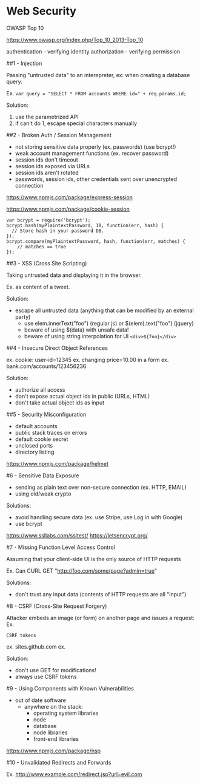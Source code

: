 # Web Security

OWASP Top 10

https://www.owasp.org/index.php/Top_10_2013-Top_10

authentication - verifying identity
authorization - verifying permission


##1 - Injection

Passing "untrusted data" to an interepreter, ex: when creating a database query.

Ex. ``var query = "SELECT * FROM accounts WHERE id=" + req.params.id;``

Solution:

  1. use the parametrized API
  2. if can't do 1, escape special characters manually


##2 - Broken Auth / Session Management

 - not storing sensitive data properly (ex. passwords) (use bcrypt!)
 - weak account management functions (ex. recover password)
 - session ids don't timeout
 - session ids exposed via URLs
 - session ids aren't rotated
 - passwords, session ids, other credentials sent over unencrypted connection

https://www.npmjs.com/package/express-session

https://www.npmjs.com/package/cookie-session

```
var bcrypt = require('bcrypt');
bcrypt.hash(myPlaintextPassword, 10, function(err, hash) {
  // Store hash in your password DB.
});
bcrypt.compare(myPlaintextPassword, hash, function(err, matches) {
    // matches == true
});
```


##3 - XSS (Cross Site Scripting)

Taking untrusted data and displaying it in the browser.

Ex. <script>alert("PWND");</script> as content of a tweet.

Solution:

  - escape all untrusted data (anything that can be modified by an external party)
     - use  elem.innerText("foo") (regular js) or $(elem).text("foo") (jquery)
     - beware of using $(data) with unsafe data!
     - beware of using string interpolation for UI `<div>${foo}</div>`


##4 - Insecure Direct Object References

ex. cookie:  user-id=12345
ex. changing price=10.00 in a form
ex. bank.com/accounts/123456236

Solution:

  - authorize all access
  - don't expose actual object ids in public (URLs, HTML)
  - don't take actual object ids as input


##5 - Security Misconfiguration

  - default accounts
  - public stack traces on errors
  - default cookie secret
  - unclosed ports
  - directory listing

https://www.npmjs.com/package/helmet


#6 - Sensitive Data Exposure

  - sending as plain text over non-secure connection (ex. HTTP, EMAIL)
  - using old/weak crypto

  Solutions:

   - avoid handling secure data (ex. use Stripe, use Log in with Google)
   - use bcrypt

https://www.ssllabs.com/ssltest/
https://letsencrypt.org/

#7 - Missing Function Level Access Control

Assuming that your client-side UI is the only source of HTTP requests

Ex. Can CURL GET "http://foo.com/some/page?admin=true"

Solutions:

 - don't trust any input data (contents of HTTP requests are all "input")


#8 - CSRF (Cross-Site Request Forgery)

  Attacker embeds an  image (or form) on another page and issues a request:
    Ex. <img src="http://bank.com/app/transferFunds?amount=1500&destinationAccount=attackersAcct#" width="0" height="0" />


    CSRF tokens

  ex. sites.github.com
  ex.


  Solution:
   - don't use GET for modifications!
   - always use CSRF tokens


#9 - Using Components with Known Vulnerabilities

  - out of date software
     - anywhere on the stack:
        - operating system libraries
        - node
        - database
        - node libraries
        - front-end libraries

https://www.npmjs.com/package/nsp


#10 - Unvalidated Redirects and Forwards

Ex. http://www.example.com/redirect.jsp?url=evil.com

